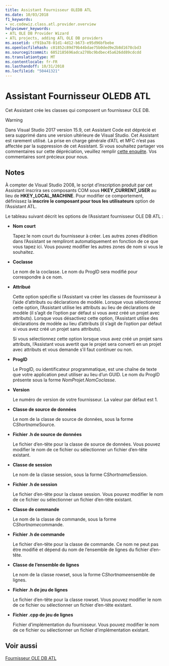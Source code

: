 ```yaml
---
title: Assistant Fournisseur OLEDB ATL
ms.date: 10/03/2018
f1_keywords:
- vc.codewiz.class.atl.provider.overview
helpviewer_keywords:
- ATL OLE DB Provider Wizard
- ATL projects, adding ATL OLE DB providers
ms.assetid: cf91ba78-01d1-4d12-b673-e95d96bfbebe
ms.openlocfilehash: c01852c89d79b44bdae75b0ded9e2b8d1678cbd3
ms.sourcegitcommit: 6052185696adca270bc9bdbec45a626dd89cdcdd
ms.translationtype: MT
ms.contentlocale: fr-FR
ms.lasthandoff: 10/31/2018
ms.locfileid: "50441321"
---
```

# <a name="atl-ole-db-provider-wizard"></a>Assistant Fournisseur OLEDB ATL

Cet Assistant crée les classes qui composent un fournisseur OLE DB.

> [!WARNING]
> Dans Visual Studio 2017 version 15.9, cet Assistant Code est déprécié et sera supprimé dans une version ultérieure de Visual Studio. Cet Assistant est rarement utilisé. La prise en charge générale d’ATL et MFC n’est pas affectée par la suppression de cet Assistant. Si vous souhaitez partager vos commentaires sur cette dépréciation, veuillez remplir [cette enquête](https://www.surveymonkey.com/r/QDWKKCN). Vos commentaires sont précieux pour nous.

## <a name="remarks"></a>Notes

À compter de Visual Studio 2008, le script d’inscription produit par cet Assistant inscrira ses composants COM sous **HKEY_CURRENT_USER** au lieu de **HKEY_LOCAL_MACHINE**. Pour modifier ce comportement, définissez la **inscrire le composant pour tous les utilisateurs** option de l’Assistant ATL.

Le tableau suivant décrit les options de l’Assistant fournisseur OLE DB ATL :

- **Nom court**

   Tapez le nom court du fournisseur à créer. Les autres zones d’édition dans l’Assistant se rempliront automatiquement en fonction de ce que vous tapez ici. Vous pouvez modifier les autres zones de nom si vous le souhaitez.

- **Coclasse**

   Le nom de la coclasse. Le nom du ProgID sera modifié pour correspondre à ce nom.

- **Attribué**

   Cette option spécifie si l’Assistant va créer les classes de fournisseur à l’aide d’attributs ou déclarations de modèle. Lorsque vous sélectionnez cette option, l’Assistant utilise les attributs au lieu de déclarations de modèle (il s’agit de l’option par défaut si vous avez créé un projet avec attributs). Lorsque vous désactivez cette option, l’Assistant utilise des déclarations de modèle au lieu d’attributs (il s’agit de l’option par défaut si vous avez créé un projet sans attributs).

   Si vous sélectionnez cette option lorsque vous avez créé un projet sans attributs, l’Assistant vous avertit que le projet sera converti en un projet avec attributs et vous demande s’il faut continuer ou non.

- **ProgID**

   Le ProgID, ou identificateur programmatique, est une chaîne de texte que votre application peut utiliser au lieu d’un GUID. Le nom du ProgID présente sous la forme *NomProjet.NomCoclasse*.

- **Version**

   Le numéro de version de votre fournisseur. La valeur par défaut est 1.

- **Classe de source de données**

   Le nom de la classe de source de données, sous la forme C*Shortname*Source.

- **Fichier .h de source de données**

   Le fichier d’en-tête pour la classe de source de données. Vous pouvez modifier le nom de ce fichier ou sélectionner un fichier d’en-tête existant.

- **Classe de session**

   Le nom de la classe session, sous la forme C*Shortname*Session.

- **Fichier .h de session**

   Le fichier d’en-tête pour la classe session. Vous pouvez modifier le nom de ce fichier ou sélectionner un fichier d’en-tête existant.

- **Classe de commande**

   Le nom de la classe de commande, sous la forme C*Shortname*commande.

- **Fichier .h de commande**

   Le fichier d’en-tête pour la classe de commande. Ce nom ne peut pas être modifié et dépend du nom de l’ensemble de lignes du fichier d’en-tête.

- **Classe de l’ensemble de lignes**

   Le nom de la classe rowset, sous la forme C*Shortname*ensemble de lignes.

- **Fichier .h de jeu de lignes**

   Le fichier d’en-tête pour la classe rowset. Vous pouvez modifier le nom de ce fichier ou sélectionner un fichier d’en-tête existant.

- **Fichier .cpp de jeu de lignes**

   Fichier d’implémentation du fournisseur. Vous pouvez modifier le nom de ce fichier ou sélectionner un fichier d’implémentation existant.

## <a name="see-also"></a>Voir aussi

[Fournisseur OLE DB ATL](../../atl/reference/adding-an-atl-ole-db-provider.md)

